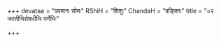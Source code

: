 +++
devataa = "पवमानः सोमः"
RShiH = "शिशुः"
ChandaH = "पङ्क्तिः"
title = "०२ जरतीभिरोषधीभिः पर्णेभिः"

+++
